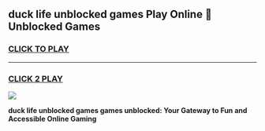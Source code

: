 
## duck life unblocked games Play Online 👋 Unblocked Games
<h3>
<a href="https://premium.freeplayer.one?title=duck_life_unblocked_games&ref=19F">CLICK TO PLAY</a></h3>
<hr>

<h3>
<a href="https://premium.freeplayer.one?title=duck_life_unblocked_games&ref=19F">CLICK 2 PLAY</a>
  
</h3>

<a href="https://premium.freeplayer.one?title=duck_life_unblocked_games&ref=19F"><img src="https://clearcache.store/games.png"></a>


**duck life unblocked games games unblocked: Your Gateway to Fun and Accessible Online Gaming**
